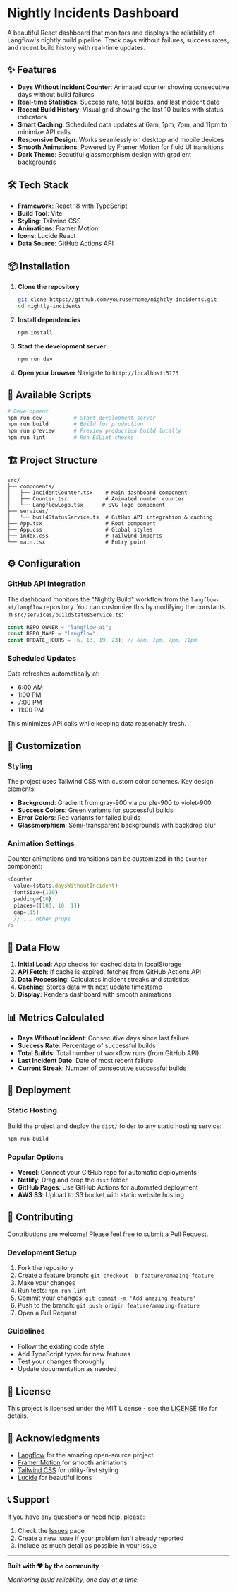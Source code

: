 # Nightly Incidents Dashboard

A beautiful React dashboard that monitors and displays the reliability of Langflow's nightly build pipeline. Track days without failures, success rates, and recent build history with real-time updates.

## ✨ Features

- **Days Without Incident Counter**: Animated counter showing consecutive days without build failures
- **Real-time Statistics**: Success rate, total builds, and last incident date
- **Recent Build History**: Visual grid showing the last 10 builds with status indicators
- **Smart Caching**: Scheduled data updates at 6am, 1pm, 7pm, and 11pm to minimize API calls
- **Responsive Design**: Works seamlessly on desktop and mobile devices
- **Smooth Animations**: Powered by Framer Motion for fluid UI transitions
- **Dark Theme**: Beautiful glassmorphism design with gradient backgrounds

## 🛠️ Tech Stack

- **Framework**: React 18 with TypeScript
- **Build Tool**: Vite
- **Styling**: Tailwind CSS
- **Animations**: Framer Motion
- **Icons**: Lucide React
- **Data Source**: GitHub Actions API

## 📦 Installation

1. **Clone the repository**

   ```bash
   git clone https://github.com/yourusername/nightly-incidents.git
   cd nightly-incidents
   ```

2. **Install dependencies**

   ```bash
   npm install
   ```

3. **Start the development server**

   ```bash
   npm run dev
   ```

4. **Open your browser**
   Navigate to `http://localhost:5173`

## 🔧 Available Scripts

```bash
# Development
npm run dev          # Start development server
npm run build        # Build for production
npm run preview      # Preview production build locally
npm run lint         # Run ESLint checks
```

## 🏗️ Project Structure

```
src/
├── components/
│   ├── IncidentCounter.tsx    # Main dashboard component
│   ├── Counter.tsx            # Animated number counter
│   └── LangflowLogo.tsx      # SVG logo component
├── services/
│   └── buildStatusService.ts  # GitHub API integration & caching
├── App.tsx                    # Root component
├── App.css                    # Global styles
├── index.css                  # Tailwind imports
└── main.tsx                   # Entry point
```

## ⚙️ Configuration

### GitHub API Integration

The dashboard monitors the "Nightly Build" workflow from the `langflow-ai/langflow` repository. You can customize this by modifying the constants in `src/services/buildStatusService.ts`:

```typescript
const REPO_OWNER = "langflow-ai";
const REPO_NAME = "langflow";
const UPDATE_HOURS = [6, 13, 19, 23]; // 6am, 1pm, 7pm, 11pm
```

### Scheduled Updates

Data refreshes automatically at:

- 6:00 AM
- 1:00 PM
- 7:00 PM
- 11:00 PM

This minimizes API calls while keeping data reasonably fresh.

## 🎨 Customization

### Styling

The project uses Tailwind CSS with custom color schemes. Key design elements:

- **Background**: Gradient from gray-900 via purple-900 to violet-900
- **Success Colors**: Green variants for successful builds
- **Error Colors**: Red variants for failed builds
- **Glassmorphism**: Semi-transparent backgrounds with backdrop blur

### Animation Settings

Counter animations and transitions can be customized in the `Counter` component:

```typescript
<Counter
  value={stats.daysWithoutIncident}
  fontSize={120}
  padding={10}
  places={[100, 10, 1]}
  gap={15}
  // ... other props
/>
```

## 🔄 Data Flow

1. **Initial Load**: App checks for cached data in localStorage
2. **API Fetch**: If cache is expired, fetches from GitHub Actions API
3. **Data Processing**: Calculates incident streaks and statistics
4. **Caching**: Stores data with next update timestamp
5. **Display**: Renders dashboard with smooth animations

## 📊 Metrics Calculated

- **Days Without Incident**: Consecutive days since last failure
- **Success Rate**: Percentage of successful builds
- **Total Builds**: Total number of workflow runs (from GitHub API)
- **Last Incident Date**: Date of most recent failure
- **Current Streak**: Number of consecutive successful builds

## 🚀 Deployment

### Static Hosting

Build the project and deploy the `dist/` folder to any static hosting service:

```bash
npm run build
```

### Popular Options

- **Vercel**: Connect your GitHub repo for automatic deployments
- **Netlify**: Drag and drop the `dist` folder
- **GitHub Pages**: Use GitHub Actions for automated deployment
- **AWS S3**: Upload to S3 bucket with static website hosting

## 🤝 Contributing

Contributions are welcome! Please feel free to submit a Pull Request.

### Development Setup

1. Fork the repository
2. Create a feature branch: `git checkout -b feature/amazing-feature`
3. Make your changes
4. Run tests: `npm run lint`
5. Commit your changes: `git commit -m 'Add amazing feature'`
6. Push to the branch: `git push origin feature/amazing-feature`
7. Open a Pull Request

### Guidelines

- Follow the existing code style
- Add TypeScript types for new features
- Test your changes thoroughly
- Update documentation as needed

## 📄 License

This project is licensed under the MIT License - see the [LICENSE](LICENSE) file for details.

## 🙏 Acknowledgments

- [Langflow](https://github.com/langflow-ai/langflow) for the amazing open-source project
- [Framer Motion](https://www.framer.com/motion/) for smooth animations
- [Tailwind CSS](https://tailwindcss.com/) for utility-first styling
- [Lucide](https://lucide.dev/) for beautiful icons

## 📞 Support

If you have any questions or need help, please:

1. Check the [Issues](https://github.com/yourusername/nightly-incidents/issues) page
2. Create a new issue if your problem isn't already reported
3. Include as much detail as possible in your issue

---

**Built with ❤️ by the community**

_Monitoring build reliability, one day at a time._
